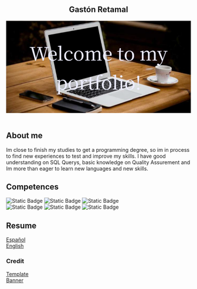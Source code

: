 <h2 align="center">
  Gastón Retamal<br/>  
</h2>
<div align="center">
  <img alt="Demo" src="./Banner.png" />
</div>

<br/>

<center>

<!--[![forthebadge](https://forthebadge.com/images/badges/built-with-love.svg)](https://forthebadge.com) &nbsp;
[![forthebadge](https://forthebadge.com/images/badges/made-with-javascript.svg)](https://forthebadge.com) &nbsp;
[![forthebadge](https://forthebadge.com/images/badges/open-source.svg)](https://forthebadge.com) &nbsp;
![GitHub Repo stars](https://img.shields.io/github/stars/soumyajit4419/Portfolio?color=red&logo=github&style=for-the-badge) &nbsp;
![GitHub forks](https://img.shields.io/github/forks/soumyajit4419/Portfolio?color=red&logo=github&style=for-the-badge)
-->
</center>

## About me

Im close to finish my studies to get a programming degree, so im in process to find new experiences to test and improve my skills. 
I have good understanding on SQL Querys, basic knowledge on Quality Assurement and Im more than eager to learn new languages and new skills.

## Competences

<img alt="Static Badge" src="https://img.shields.io/badge/angularjs-red?style=for-the-badge&logo=angular&logoColor=white&logoSize=auto&labelColor=black">
<img alt="Static Badge" src="https://img.shields.io/badge/javascript-red?style=for-the-badge&logo=javascript&logoColor=white&logoSize=auto&labelColor=black">
<img alt="Static Badge" src="https://img.shields.io/badge/TypeScript-red?style=for-the-badge&logo=typescript&logoColor=white&logoSize=auto&labelColor=black">
<br/>
<img alt="Static Badge" src="https://img.shields.io/badge/C%23-red?style=for-the-badge&logo=dotnet&logoSize=auto&labelColor=black">

<img alt="Static Badge" src="https://img.shields.io/badge/SQL-red?style=for-the-badge&logo=mysql&logoColor=white&logoSize=auto&labelColor=black">

<img alt="Static Badge" src="https://img.shields.io/badge/html-red?style=for-the-badge&logo=html5&logoColor=white&logoSize=auto&labelColor=black">


## Resume

[Español](https://drive.google.com/file/d/19iDlkg2djLKqa_K_OLTrhkcWOA5FKmID/view?usp=sharing)
<br/>
[English](https://drive.google.com/file/d/19iDlkg2djLKqa_K_OLTrhkcWOA5FKmID/view?usp=sharing)


### Credit  
[Template](https://github.com/soumyajit4419/Portfolio)
<br/>
[Banner](https://banner.godori.dev/)
